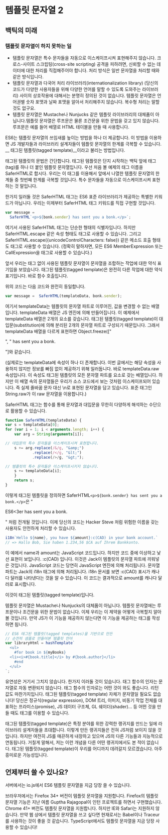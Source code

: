# 템플릿 문자열 2

## 백틱의 미래
### 템플릿 문자열이 하지 못하는 일

* 템플릿 문자열은 특수 문자들을 자동으로 이스케이프시켜 표현해주지 않습니다. 크로스-사이트 스크립팅(cross-site scripting) 공격을 피하려면, 신뢰할 수 없는 데이터에 대한 처리를 직접해주어야 합니다. 처리 방식은 일반 문자열을 처리할 때와 같은 방식입니다.
* 템플릿 문자열과 다국어 처리 라이브러리(internationalization library) (당신의 코드가 다양한 사용자들을 위해 다양한 언어를 말할 수 있도록 도와주는 라이브러리) 사이의 상호작용에 대해서는 분명히 정의된 것이 없습니다. 템플릿 문자열은 언어권별 숫자 포맷과 날짜 포맷을 알아서 처리해주지 않습니다. 복수형 처리는 말할 것도 없구요.
* 템플릿 문자열은 Mustache나 Nunjucks 같은 템플릿 라이브러리의 대체품이 아닙니다.템플릿 문자열은 루프문은 물론 조건문을 위한 문법을 갖고 있지 않습니다. 루프문은 예를 들어 배열로 HTML 테이블을 만들 때 사용합니다.

ES6는 템플릿 문자열의 쓰임새를 높이는 방법을 하나 더 제공합니다. 이 방법을 이용하면 JS 개발자들과 라이브러리 설계자들이 템플릿 문자열의 한계를 극복할 수 있습니다. __ 태그된 템플릿(tagged template)__이라고 불리는 방법입니다.

태그된 템플릿의 문법은 간단합니다. 태그된 템플릿은 단지 시작하는 백틱 앞에 태그(tag)를 하나 더 붙인 템플릿 문자열입니다. 우선 처음 볼 예제의 태그 이름을 SaferHTML로 합시다. 우리는 이 태그를 이용해서 앞에서 나열한 템플릿 문자열의 한계들 중 첫번째 한계를 극복할 것입니다. 특수 문자들을 자동으로 이스케이프시켜 표현하는 것 말입니다.

한가지 일러둘 것은 SaferHTML 태그는 ES6 표준 라이브러리가 제공하는 특별한 키워드가 아닙니다. 우리는 이제부터 SaferHTML 태그 키워드를 직접 구현할 것입니다.

``` javascript
var message =
  SaferHTML`<p>${bonk.sender} has sent you a bonk.</p>`;
```

여기서 사용된 SaferHTML 태그는 단순한 형태의 식별자입니다. 하지만 SaferHTML.escape 같은 속성 형태도 태그로 사용할 수 있습니다. 그리고 SaferHTML.escape({unicodeControlCharacters: false}) 같은 메소드 호출 형태도 태그로 사용할 수 있습니다. (정확히 말하자면, 모든 ES6 MemberExpression 또는 CallExpression을 태그로 사용할 수 있습니다.)

앞서 우리는 태그 없이 사용된 템플릿 문자열이 문자열을 조합하는 작업에 대한 약식 표기임을 보았습니다. 태그된 템플릿(tagged template)은 완전히 다른 작업에 대한 약식 표기입니다. 바로 함수 호출입니다.

위의 코드는 다음 코드와 완전히 동일합니다.

``` javascript
var message =  SaferHTML(templateData, bonk.sender);
```
여기서 templateData는 템플릿의 문자열 파트로 이루어진, 값을 변경할 수 없는 배열입니다. templateData 배열은 JS 엔진에 의해 만들어집니다. 이 예제에서 templateData 배열은 2개의 요소를 갖습니다. 태그된 템플릿(tagged template)이 대입문(substitution)에 의해 분리된 2개의 문자열 파트로 구성되기 때문입니다. 그래서 templateData 배열을 다르게 표현하면 
Object.freeze(["<p>", " has sent you a bonk.</p>"]와 같습니다.

(실제로는 templateData에 속성이 하나 더 존재합니다. 이번 글에서는 해당 속성을 사용하지 않지만 정보를 빠짐 없이 제공하기 위해 일러둡니다. 바로 templateData.raw 속성입니다. 이 속성도 태그된 템플릿의 모든 문자열 파트를 요소로 갖는 배열입니다. 하지만 이 배열 속의 문자열들은 우리가 소스 코드에서 보는 것처럼 이스케이프되어 있습니다. 즉 실제 줄바꿈 문자 대신 \n로 표현된 문자열을 담고 있습니다. 표준 태그인 String.raw가 이 raw 문자열을 이용합니다.)

SaferHTML 태그는 함수를 통해 문자열과 대입문을 무한히 다양하게 해석하는 수단으로 활용할 수 있습니다.

``` javascript
function SaferHTML(templateData) {
var s = templateData[0];
for (var i = 1; i < arguments.length; i++) {
	var arg = String(arguments[i]);

// 대입문의 특수 문자들을 이스케이프시켜 표현합니다.
	s += arg.replace(/&/g, "&amp;")
			.replace(/</g, "&lt;")
			.replace(/>/g, "&gt;");

// 템플릿의 특수 문자들은 이스케이프시키지 않습니다.
	s += templateData[i];
	}	
	return s;
}
```

이렇게 태그된 템플릿을 정의하면 SaferHTML`<p>${bonk.sender} has sent you a bonk.</p>`은 "<p>ES6&lt;3er has sent you a bonk.</p>" 처럼 전개될 것입니다. 이제 당신의 코드는 Hacker Steve <script>alert('xss');</script>처럼 위험한 이름을 갖는 사용자도 안전하게 처리할 수 있습니다.

``` javascript
i18n`Hello ${name}, you have ${amount}:c(CAD) in your bank account.`
// => Hallo Bob, Sie haben 1.234,56 $CA auf Ihrem Bankkonto.
```
이 예에서 name과 amount는 JavaScript 코드입니다. 하지만 코드 중에 이상하고 낯선 표현이 보입니다. :c(CAD) 입니다. 이것은 Jack이 템플릿의 문자열 파트에 끼워넣은 것입니다. JavaScript 코드는 당연히 JavaScript 엔진에 의해 처리됩니다. 문자열 파트는 Jack의 i18n 태그에 의해 처리됩니다. i18n 문서를 보면 :c(CAD) 표시가 캐나다 달러를 나타낸다는 것을 알 수 있습니다. 이 코드는 결과적으로 amount를 캐나다 달러로 표시합니다.

이것이 태그된 템플릿(tagged template)입니다.

템플릿 문자열은 Mustache나 Nunjucks의 대체품이 아닙니다. 템플릿 문자열에는 루프문이나 조건문을 위한 문법이 없습니다. 이제 우리는 이 제약을 어떻게 극복할지 알아볼 것입니다. 만약 JS가 이 기능을 제공하지 않는다면 이 기능을 제공하는 태그를 작성하면 됩니다.

``` javascript
// ES6 태그된 템플릿(tagged templates)을 기반으로 만든
// 순전히 샘플로 만들어본 템플릿 언어
var libraryHtml = hashTemplate`
  <ul>
	#for book in ${myBooks}
  <li><i>#{book.title}</i> by #{book.author}</li>
	#end
  </ul>
`;
```

유연성은 거기서 그치지 않습니다. 한가지 이러둘 것이 있습니다. 태그 함수의 인자는 문자열로 자동 변환되지 않습니다. 태그 함수의 인자로는 어떤 것이 와도 좋습니다. 리턴 값도 마찬가지입니다. 태그된 템플릿(tagged template) 자체가 문자열일 필요도 없습니다! 당신은 정규식(regular expression), DOM 트리, 이미지, 비동기 작업 전체를 대표하는 프라미스(promise), JS 데이터 구조체, GL 쉐이더(shader)… 등 어떤 것을 만들 때도 태그를 이용할 수 있습니다.

태그된 템플릿(tagged template)은 특정 분야를 위한 강력한 랭귀지를 만드는 일에 라이브러리 설계자들을 초대합니다. 이렇게 만든 랭귀지들은 전혀 JS처럼 보이지 않을 것입니다. 하지만 여전히 JS를 매끈하게 내장하고 있으며 JS의 다른 기능들과 지능적으로 연동됩니다. 거칠게 말해서, 저는 이런 개념을 다른 어떤 랭귀지에서도 본 적이 없습니다. 태그된 템플릿(tagged template)이 우리를 어디까지 데려갈지 모르겠습니다. 아주 흥미로운 가능성입니다.

## 언제부터 쓸 수 있나요?
서버에서는 io.js에서 ES6 템플릿 문자열을 지금 당장 쓸 수 있습니다.

브라우저에서는 Firefox 34+ 버전이 템플릿 문자열을 지원합니다. Firefox의 템플릿 문자열 기능은 지난 여름 Guptha Rajagopal이 인턴 프로젝트를 하면서 구현했습니다. Chrome 41+ 버전도 템플릿 문자열을 지원합니다. 하지만 IE와 Safari는 지원하지 않습니다. 만약 웹 상에서 템플릿 문자열을 쓰고 싶다면 현재로서는 Babel이나 Traceur를 사용하는 것이 좋을 것 같습니다. TypeScript에서도 템플릿 문자열을 지금 당장 사용할 수 있습니다!








